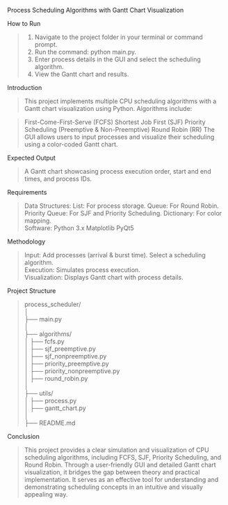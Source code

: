 Process Scheduling Algorithms with Gantt Chart Visualization

How to Run
> 1. Navigate to the project folder in your terminal or command prompt.
> 2. Run the command: python main.py.
> 3. Enter process details in the GUI and select the scheduling algorithm.
> 4. View the Gantt chart and results.

Introduction
> This project implements multiple CPU scheduling algorithms with a Gantt chart visualization using Python. Algorithms include:

> First-Come-First-Serve (FCFS)
> Shortest Job First (SJF)
> Priority Scheduling (Preemptive & Non-Preemptive)
> Round Robin (RR)
> The GUI allows users to input processes and visualize their scheduling using a color-coded Gantt chart.

Expected Output
> A Gantt chart showcasing process execution order, start and end times, and process IDs.

Requirements
> Data Structures:
>   List: For process storage.
>   Queue: For Round Robin.
>   Priority Queue: For SJF and Priority Scheduling.
>   Dictionary: For color mapping.<br/>
> Software:
>   Python 3.x
>   Matplotlib
>   PyQt5

Methodology
> Input: Add processes (arrival & burst time). Select a scheduling algorithm.<br/>
> Execution: Simulates process execution.<br/>
> Visualization: Displays Gantt chart with process details.<br/>

Project Structure

> process_scheduler/<br/>
> │<br/>
> ├── main.py<br/>
> │<br/>
> ├── algorithms/<br/>
> │   ├── fcfs.py<br/>
> │   ├── sjf_preemptive.py<br/>
> │   ├── sjf_nonpreemptive.py<br/>
> │   ├── priority_preemptive.py<br/>
> │   ├── priority_nonpreemptive.py<br/>
> │   ├── round_robin.py<br/>
> │<br/>
> ├── utils/<br/>
> │   ├── process.py<br/>
> │   ├── gantt_chart.py<br/>
> │<br/>
> ├── README.md<br/>

Conclusion
> This project provides a clear simulation and visualization of CPU scheduling algorithms, including FCFS, SJF, Priority Scheduling, and Round Robin. Through a user-friendly GUI and detailed Gantt chart visualization, it bridges the gap between theory and practical implementation. It serves as an effective tool for understanding and demonstrating scheduling concepts in an intuitive and visually appealing way.
